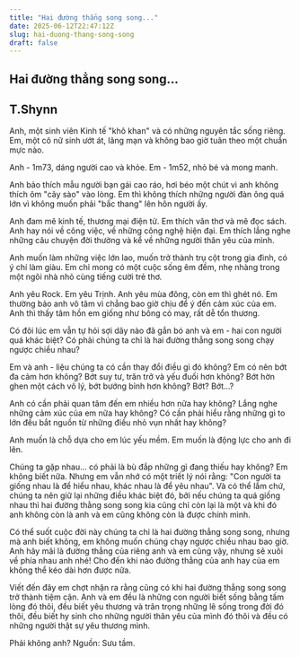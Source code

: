 ```yaml
---
title: "Hai đường thẳng song song..."
date: 2025-06-12T22:47:12Z
slug: hai-duong-thang-song-song
draft: false
---
```


## Hai đường thẳng song song...

## T.Shynn

Anh, một sinh viên Kinh tế "khô khan" và có những nguyên tắc sống riêng. Em, một cô nữ sinh ướt át, lãng mạn và không bao giờ tuân theo một chuẩn mực nào.

Anh - 1m73, dáng người cao và khỏe. Em - 1m52, nhỏ bé và mong manh.
 
Anh bảo thích mẫu người bạn gái cao ráo, hơi béo một chút vì anh không thích ôm "cây sào" vào lòng. Em thì không thích những người đàn ông quá lớn vì không muốn phải "bắc thang" lên hôn người ấy.
 
Anh đam mê kinh tế, thương mại điện tử. Em thích văn thơ và mê đọc sách.
Anh hay nói về công việc, về những công nghệ hiện đại. Em thích lắng nghe những câu chuyện đời thường và kể về những người thân yêu của mình.
 
Anh muốn làm những việc lớn lao, muốn trở thành trụ cột trong gia đình, có ý chí làm giàu. Em chỉ mong có một cuộc sống êm đềm, nhẹ nhàng trong một ngôi nhà nhỏ cùng tiếng cười trẻ thơ.
 
Anh yêu Rock. Em yêu Trịnh.
Anh yêu mùa đông, còn em thì ghét nó.
Em thường bảo anh vô tâm vì chẳng bao giờ chịu để ý đến cảm xúc của em. Anh thì thấy tâm hồn em giống như bông cỏ may, rất dễ tổn thương.
 
Có đôi lúc em vẫn tự hỏi sợi dây nào đã gắn bó anh và em - hai con người quá khác biệt? Có phải chúng ta chỉ là hai đường thẳng song song chạy ngược chiều nhau?
 

 
Em và anh - liệu chúng ta có cần thay đổi điều gì đó không?
Em có nên bớt đa cảm hơn không? Bớt suy tư, trăn trở và yếu đuối hơn không? Bớt hờn ghen một cách vô lý, bớt bướng bỉnh hơn không? Bớt? Bớt...?
 
Anh có cần phải quan tâm đến em nhiều hơn nữa hay không? Lắng nghe những cảm xúc của em nữa hay không? Có cần phải hiểu rằng những gì to lớn đều bắt nguồn từ những điều nhỏ vụn nhất hay không?
 
Anh muốn là chỗ dựa cho em lúc yếu mềm.
Em muốn là động lực cho anh đi lên.
 
Chúng ta gặp nhau... có phải là bù đắp những gì đang thiếu hay không? Em không biết nữa. Nhưng em vẫn nhớ có một triết lý nói rằng: "Con người ta giống nhau là để hiểu nhau, khác nhau là để yêu nhau". Và có thể lắm chứ, chúng ta nên giữ lại những điều khác biệt đó, bởi nếu chúng ta quá giống nhau thì hai đường thằng song song kia cũng chỉ còn lại là một và khi đó anh không còn là anh và em cũng không còn là được chính mình.
 
Có thể suốt cuộc đời này chúng ta chỉ là hai đường thẳng song song, nhưng mà anh biết không, em không muốn chúng chạy ngược chiều nhau bao giờ. Anh hãy mãi là đường thẳng của riêng anh và em cũng vậy, nhưng sẽ xuôi về phía nhau anh nhé! Cho đến khi nào đường thẳng của anh hay của em không thể kéo dài hơn được nữa.
 
Viết đến đây em chợt nhận ra rằng cũng có khi hai đường thẳng song song trở thành tiệm cận. Anh và em đều là những con người biết sống bằng tấm lòng đó thôi, đều biết yêu thương và trân trọng những lẽ sống trong đời đó thôi, đều biết hy sinh cho những người thân yêu của mình đó thôi và đều có những người thật sự yêu thương mình.
 
Phải không anh?
Nguồn: Sưu tầm.